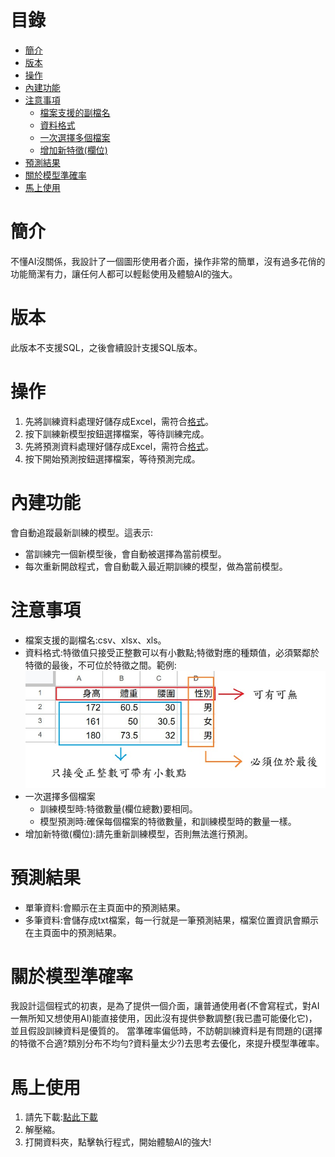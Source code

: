 # 目錄
- [簡介](#簡介)
- [版本](#版本)
- [操作](#操作)
- [內建功能](#內建功能)
- [注意事項](#注意事項)
  - [檔案支援的副檔名](#注意事項)
  - [資料格式](#資料格式)
  - [一次選擇多個檔案](#一次選擇多個檔案)
  - [增加新特徵(欄位)](#增加新特徵(欄位))
- [預測結果](#預測結果)
- [關於模型準確率](#關於模型準確率)
- [馬上使用](#馬上使用)

# 簡介
不懂AI沒關係，我設計了一個圖形使用者介面，操作非常的簡單，沒有過多花俏的功能簡潔有力，讓任何人都可以輕鬆使用及體驗AI的強大。
# 版本
此版本不支援SQL，之後會續設計支援SQL版本。
# 操作
1. 先將訓練資料處理好儲存成Excel，需符合[格式](#資料格式)。
3. 按下訓練新模型按鈕選擇檔案，等待訓練完成。
4. 先將預測資料處理好儲存成Excel，需符合[格式](#資料格式)。
5. 按下開始預測按鈕選擇檔案，等待預測完成。
# 內建功能
會自動追蹤最新訓練的模型。這表示:
- 當訓練完一個新模型後，會自動被選擇為當前模型。
- 每次重新開啟程式，會自動載入最近期訓練的模型，做為當前模型。
# 注意事項
- 檔案支援的副檔名:csv、xlsx、xls。<a name="資料格式"></a>
- 資料格式:特徵值只接受正整數可以有小數點;特徵對應的種類值，必須緊鄰於特徵的最後，不可位於特徵之間。範例:
![資料格式範例](/範例圖片.jpg)
<a name="一次選擇多個檔案"></a>
- 一次選擇多個檔案
  - 訓練模型時:特徵數量(欄位總數)要相同。
  - 模型預測時:確保每個檔案的特徵數量，和訓練模型時的數量一樣。
<a name="增加新特徵(欄位)"></a>
- 增加新特徵(欄位):請先重新訓練模型，否則無法進行預測。
# 預測結果
- 單筆資料:會顯示在主頁面中的預測結果。
- 多筆資料:會儲存成txt檔案，每一行就是一筆預測結果，檔案位置資訊會顯示在主頁面中的預測結果。
# 關於模型準確率
我設計這個程式的初衷，是為了提供一個介面，讓普通使用者(不會寫程式，對AI一無所知又想使用AI)能直接使用，因此沒有提供參數調整(我已盡可能優化它)，並且假設訓練資料是優質的。
當準確率偏低時，不訪朝訓練資料是有問題的(選擇的特徵不合適?類別分布不均勻?資料量太少?)去思考去優化，來提升模型準確率。
# 馬上使用
1. 請先下載:[點此下載](https://drive.google.com/file/d/1wb3CUTvJ_o7g9Gy3nn2dyE9LIeJLcCHM/view?usp=sharing)
2. 解壓縮。
3. 打開資料夾，點擊執行程式，開始體驗AI的強大!



